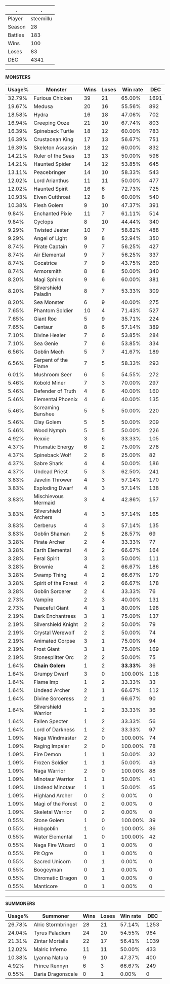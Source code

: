 .|.
|-|-
Player|steemillu
Season|28
Battles|183
Wins|100
Loses|83
DEC|4341

---
**MONSTERS**

Usage%|Monster|Wins|Loses|Win rate|DEC|
-|-|-|-|-|-|
32.79%|Furious Chicken|39|21|65.00%|1691|
19.67%|Medusa|20|16|55.56%|892|
18.58%|Hydra|16|18|47.06%|702|
16.94%|Creeping Ooze|21|10|67.74%|803|
16.39%|Spineback Turtle|18|12|60.00%|783|
16.39%|Crustacean King|17|13|56.67%|751|
16.39%|Skeleton Assassin|18|12|60.00%|832|
14.21%|Ruler of the Seas|13|13|50.00%|596|
14.21%|Haunted Spider|14|12|53.85%|645|
13.11%|Peacebringer|14|10|58.33%|543|
12.02%|Lord Arianthus|11|11|50.00%|477|
12.02%|Haunted Spirit|16|6|72.73%|725|
10.93%|Elven Cutthroat|12|8|60.00%|540|
10.38%|Flesh Golem|9|10|47.37%|391|
9.84%|Enchanted Pixie|11|7|61.11%|514|
9.84%|Cyclops|8|10|44.44%|340|
9.29%|Twisted Jester|10|7|58.82%|488|
9.29%|Angel of Light|9|8|52.94%|350|
8.74%|Pirate Captain|9|7|56.25%|427|
8.74%|Air Elemental|9|7|56.25%|337|
8.74%|Cocatrice|7|9|43.75%|260|
8.74%|Armorsmith|8|8|50.00%|340|
8.20%|Magi Sphinx|9|6|60.00%|381|
8.20%|Silvershield Paladin|8|7|53.33%|309|
8.20%|Sea Monster|6|9|40.00%|275|
7.65%|Phantom Soldier|10|4|71.43%|527|
7.65%|Giant Roc|5|9|35.71%|224|
7.65%|Centaur|8|6|57.14%|389|
7.10%|Divine Healer|7|6|53.85%|284|
7.10%|Sea Genie|7|6|53.85%|334|
6.56%|Goblin Mech|5|7|41.67%|189|
6.56%|Serpent of the Flame|7|5|58.33%|293|
6.01%|Mushroom Seer|6|5|54.55%|272|
5.46%|Kobold Miner|7|3|70.00%|297|
5.46%|Defender of Truth|4|6|40.00%|160|
5.46%|Elemental Phoenix|4|6|40.00%|135|
5.46%|Screaming Banshee|5|5|50.00%|220|
5.46%|Clay Golem|5|5|50.00%|209|
5.46%|Wood Nymph|5|5|50.00%|226|
4.92%|Rexxie|3|6|33.33%|105|
4.37%|Prismatic Energy|6|2|75.00%|278|
4.37%|Spineback Wolf|2|6|25.00%|82|
4.37%|Sabre Shark|4|4|50.00%|186|
4.37%|Undead Priest|5|3|62.50%|241|
3.83%|Javelin Thrower|4|3|57.14%|170|
3.83%|Exploding Dwarf|4|3|57.14%|138|
3.83%|Mischievous Mermaid|3|4|42.86%|157|
3.83%|Silvershield Archers|4|3|57.14%|165|
3.83%|Cerberus|4|3|57.14%|135|
3.83%|Goblin Shaman|2|5|28.57%|69|
3.28%|Pirate Archer|2|4|33.33%|77|
3.28%|Earth Elemental|4|2|66.67%|164|
3.28%|Feral Spirit|3|3|50.00%|111|
3.28%|Brownie|4|2|66.67%|186|
3.28%|Swamp Thing|4|2|66.67%|179|
3.28%|Spirit of the Forest|4|2|66.67%|178|
3.28%|Goblin Sorcerer|2|4|33.33%|76|
2.73%|Vampire|2|3|40.00%|131|
2.73%|Peaceful Giant|4|1|80.00%|198|
2.19%|Dark Enchantress|3|1|75.00%|137|
2.19%|Silvershield Knight|2|2|50.00%|79|
2.19%|Crystal Werewolf|2|2|50.00%|74|
2.19%|Animated Corpse|3|1|75.00%|94|
2.19%|Frost Giant|3|1|75.00%|169|
2.19%|Stonesplitter Orc|2|2|50.00%|75|
1.64%|**Chain Golem**|1|2|**33.33%**|36|
1.64%|Grumpy Dwarf|3|0|100.00%|118|
1.64%|Flame Imp|1|2|33.33%|33|
1.64%|Undead Archer|2|1|66.67%|112|
1.64%|Divine Sorceress|2|1|66.67%|90|
1.64%|Silvershield Warrior|1|2|33.33%|36|
1.64%|Fallen Specter|1|2|33.33%|56|
1.64%|Lord of Darkness|1|2|33.33%|97|
1.09%|Naga Windmaster|2|0|100.00%|74|
1.09%|Raging Impaler|2|0|100.00%|78|
1.09%|Fire Demon|1|1|50.00%|32|
1.09%|Frozen Soldier|1|1|50.00%|43|
1.09%|Naga Warrior|2|0|100.00%|88|
1.09%|Minotaur Warrior|1|1|50.00%|41|
1.09%|Undead Minotaur|1|1|50.00%|45|
1.09%|Highland Archer|0|2|0.00%|0|
1.09%|Magi of the Forest|0|2|0.00%|0|
1.09%|Skeletal Warrior|0|2|0.00%|0|
0.55%|Stone Golem|1|0|100.00%|39|
0.55%|Hobgoblin|1|0|100.00%|36|
0.55%|Water Elemental|1|0|100.00%|42|
0.55%|Naga Fire Wizard|0|1|0.00%|0|
0.55%|Pit Ogre|0|1|0.00%|0|
0.55%|Sacred Unicorn|0|1|0.00%|0|
0.55%|Boogeyman|0|1|0.00%|0|
0.55%|Chromatic Dragon|0|1|0.00%|0|
0.55%|Manticore|0|1|0.00%|0|

---
**SUMMONERS**

Usage%|Summoner|Wins|Loses|Win rate|DEC|
-|-|-|-|-|-|
26.78%|Alric Stormbringer|28|21|57.14%|1253|
24.04%|Tyrus Paladium|24|20|54.55%|964|
21.31%|Zintar Mortalis|22|17|56.41%|1039|
12.02%|Malric Inferno|11|11|50.00%|433|
10.38%|Lyanna Natura|9|10|47.37%|400|
4.92%|Prince Rennyn|6|3|66.67%|249|
0.55%|Daria Dragonscale|0|1|0.00%|0|

